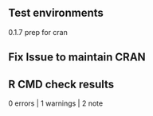 ## Test environments
0.1.7 prep for cran
  
## Fix Issue to maintain CRAN


## R CMD check results

0 errors | 1 warnings | 2 note
